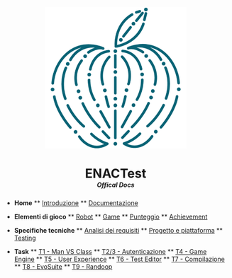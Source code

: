 <img src="./_assets/logo.png" style="display: block; margin-left: auto; margin-right: auto; width: 8vh">
<h1 style="text-align:center; margin-bottom: 0">ENACTest</h1>
<h5 style="text-align:center; margin-top: 0">Offical Docs</h2>

* **Home**
** [Introduzione](/)
** [Documentazione](/docsify)

* **Elementi di gioco**
** [Robot](/)
** [Game](/)
** [Punteggio](/)
** [Achievement](/game/achievements)

* **Specifiche tecniche**
** [Analisi dei requisiti](/)
** [Progetto e piattaforma](/)
** [Testing](/)

* **Task**
** [T1 - Man VS Class](/)
** [T2/3 - Autenticazione](/)
** [T4 - Game Engine](/)
** [T5 - User Experience](/task/t5/)
** [T6 - Test Editor](/)
** [T7 - Compilazione](/)
** [T8 - EvoSuite](/)
** [T9 - Randoop](/)